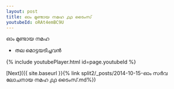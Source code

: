 ```yaml
---
layout: post
title: ഓം മുണ്ടായ നമഹ ൧൧ ടൈംസ്
youtubeId: oRAt4emBC9U
---
```

 
 
 ഓം മുണ്ടായ നമഹ 
 
 -  തല മൊട്ടയടിച്ചവൻ 
 
  
 
  
 
 
 
 
 
 


{% include youtubePlayer.html id=page.youtubeId %}
 
[Next]({{ site.baseurl }}{% link  split2/_posts/2014-10-15-ഓം സർവ ലോചനായ നമഹ ൧൧ ടൈംസ്.md%})
 
